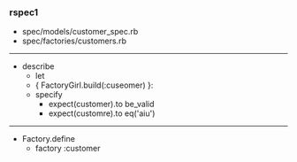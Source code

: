 ### rspec1

- spec/models/customer_spec.rb
- spec/factories/customers.rb

---
- describe
  - let
  - { FactoryGirl.build(:cuseomer) }:
  - specify
    - expect(customer).to be_valid
    - expect(customre).to eq('aiu')

---
- Factory.define
  - factory :customer

